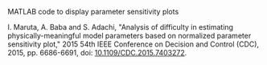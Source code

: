 MATLAB code to display parameter sensitivity plots

I. Maruta, A. Baba and S. Adachi, "Analysis of difficulty in estimating physically-meaningful model parameters based on normalized parameter sensitivity plot," 2015 54th IEEE Conference on Decision and Control (CDC), 2015, pp. 6686-6691, doi: [10.1109/CDC.2015.7403272](https://doi.org/10.1109/CDC.2015.7403272).
